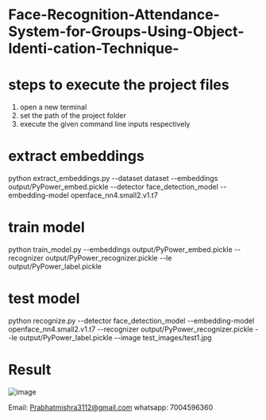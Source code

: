 # Face-Recognition-Attendance-System-for-Groups-Using-Object-Identi-cation-Technique-

# steps to execute the project files 
 1. open a new terminal
 2. set the path of the project folder
 3. execute the given command line inputs respectively

# extract embeddings
python extract_embeddings.py --dataset dataset --embeddings output/PyPower_embed.pickle --detector face_detection_model --embedding-model openface_nn4.small2.v1.t7

# train model
python train_model.py --embeddings output/PyPower_embed.pickle --recognizer output/PyPower_recognizer.pickle --le output/PyPower_label.pickle

# test model 
python recognize.py --detector face_detection_model --embedding-model openface_nn4.small2.v1.t7 --recognizer output/PyPower_recognizer.pickle --le output/PyPower_label.pickle --image test_images/test1.jpg



# Result

![image](https://github.com/prabhatvit92/Face-Recognition-Attendance-System-for-Groups-Using-Object-Identi-cation-Technique-/assets/114719849/e6a5eecb-8125-42fd-9fc1-f9431cb67ff6)


Email: Prabhatmishra3112@gmail.com
whatsapp: 7004596360
